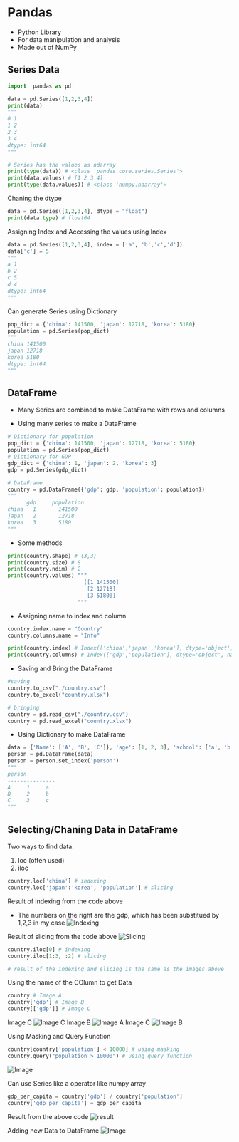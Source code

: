 # Pandas

* Python Library
* For data manipulation and analysis
* Made out of NumPy

## Series Data

```python
import  pandas as pd

data = pd.Series([1,2,3,4])
print(data)
"""
0 1
1 2
2 3
3 4
dtype: int64
"""

# Series has the values as ndarray
print(type(data)) # <class 'pandas.core.series.Series'>
print(data.values) # [1 2 3 4]
print(type(data.values)) # <class 'numpy.ndarray'>
```
Chaning the dtype
```python
data = pd.Series([1,2,3,4], dtype = "float")
print(data.type) # float64
```
Assigning Index and Accessing the values using Index
```python
data = pd.Series([1,2,3,4], index = ['a', 'b','c','d'])
data['c'] = 5
"""
a 1
b 2
c 5
d 4
dtype: int64
"""
```
Can generate Series using Dictionary
```python
pop_dict = {'china': 141500, 'japan': 12718, 'korea': 5180}
population = pd.Series(pop_dict)
"""
china 141500
japan 12718
korea 5180
dtype: int64
"""
```
## DataFrame
* Many Series are combined to make DataFrame with rows and columns

* Using many series to make a DataFrame
```python
# Dictionary for population
pop_dict = {'china': 141500, 'japan': 12718, 'korea': 5180}
population = pd.Series(pop_dict)
# Dictionary for GDP
gdp_dict = {'china': 1, 'japan': 2, 'korea': 3}
gdp = pd.Series(gdp_dict)

# DataFrame
country = pd.DataFrame({'gdp': gdp, 'population': population})
"""
      gdp     population
china   1       141500
japan   2       12718
korea   3       5180
"""
```
* Some methods
```python
print(country.shape) # (3,3)
print(country.size) # 8
print(country.ndim) # 2
print(country.values) """
                        [[1 141500]
                         [2 12718]
                         [3 5180]]
                      """
```
* Assigning name to index and column
```python
country.index.name = "Country"
country.columns.name = "Info"

print(country.index) # Index(['china','japan','korea'], dtype='object', name='Country')
print(country.columns) # Index(['gdp','population'], dtype='object', name='Info')
```
* Saving and Bring the DataFrame
```python
#saving
country.to_csv("./country.csv")
country.to_excel("country.xlsx")

# bringing
country = pd.read_csv("./country.csv")
country = pd.read_excel("country.xlsx")
```

* Using Dictionary to make DataFrame
```python
data = {'Name': ['A', 'B', 'C']}, 'age': [1, 2, 3], 'school': ['a', 'b', 'c']
person = pd.DataFrame(data)
person = person.set_index('person')
"""
person
---------------
A     1     a
B     2     b
C     3     c
"""
```
## Selecting/Chaning Data in DataFrame
Two ways to find data:
1. loc (often used)
2. iloc
```python
country.loc['china'] # indexing
country.loc['japan':'korea', 'population'] # slicing

```
Result of indexing from the code above
* The numbers on the right are the gdp, which has been substitued by 1,2,3 in my case
![Indexing](https://user-images.githubusercontent.com/93812258/185689316-ba95131c-f031-4cee-b289-214a3625ac2d.png)

Result of slicing from the code above
![Slicing](https://user-images.githubusercontent.com/93812258/185689516-8e679f25-c953-4743-93b3-8b501acc7985.png)
```python
country.iloc[0] # indexing
country.iloc[1:3, :2] # slicing

# result of the indexing and slicing is the same as the images above
```
Using the name of the COlumn to get Data
```python
country # Image A
country['gdp'] # Image B
country[['gdp']] # Image C
```
Image C
![Image C](https://user-images.githubusercontent.com/93812258/185690605-274a581f-e3c1-442b-9e81-907267bf2812.png)
Image B
![Image A](https://user-images.githubusercontent.com/93812258/185690418-b7d87fd2-ef2c-4288-85e9-fb3c57a0f9ea.png)
Image C
![Image B](https://user-images.githubusercontent.com/93812258/185690447-46ceaf0e-0cd2-4cfc-afff-d7fdafb341f7.png)

Using Masking and Query Function
```python
country[country['population'] < 10000] # using masking
country.query("population > 10000") # using query function
```
![Image](https://user-images.githubusercontent.com/93812258/185691069-a14ffd3b-f322-48dc-ac8e-8aecf9982398.png)

Can use Series like a operator like numpy array
```python
gdp_per_capita = country['gdp'] / country['population']
country['gdp_per_capita'] = gdp_per_capita
```
Result from the above code
![result](https://user-images.githubusercontent.com/93812258/185693821-8c02d185-4e42-49fc-abda-73249e9fcf50.png)

Adding new Data to DataFrame
![Image](https://user-images.githubusercontent.com/93812258/185694864-264cd45d-f336-46c5-bcba-84d90de40fef.png)
